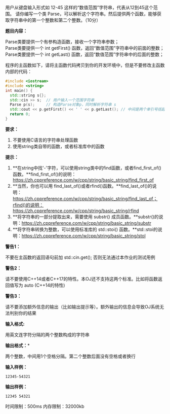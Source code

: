 用户从键盘输入形式如 12-45 这样的“数值范围”字符串，代表从12到45这个范围。
请你编写一个类 Parse，可以解析这个字符串。然后提供两个函数，能够获取字符串中的第一个整数和第二个整数。（10分）

**题目内容：**

Parse类要提供一个有参构造函数，接收一个字符串参数；<br>
Parse类要提供一个 int getFirst() 函数，返回“数值范围”字符串中的前面的整数；<br>
Parse类要提供一个 int getLast() 函数，返回“数值范围”字符串中的后面的整数；<br>



程序的主函数如下，请将主函数代码拷贝到你的开发环境中，但是不要修改主函数内部的代码：

```cpp
#include <iostream>
#include <string>
int main() {
  std::string s{};
  std::cin >> s;  // 用户输入一个范围字符串
  Parse p(s);     // 构造Parse对象p，同时解析字符串 s
  std::cout << p.getFirst() << ' ' << p.getLast(); // 中间是两个单引号括起来的一个空格字符
  return 0;
}
```


**要求：**

1. 不要使用C语言的字符串处理函数
2. 使用string类自带的函数，或者标准库中的函数



**提示：**

1. **在string中找'-'字符，可以使用string类中的find函数，或者find_first_of()函数。**find_first_of()的说明：https://zh.cppreference.com/w/cpp/string/basic_string/find_first_of
2. **当然，你也可以用 find_last_of()或者rfind()函数。**find_last_of()的说明：https://zh.cppreference.com/w/cpp/string/basic_string/find_last_of；rfind()的说明：https://zh.cppreference.com/w/cpp/string/basic_string/rfind
3. **将字符串的一部分提取出来，需要使用 substr() 成员函数。**substr()的说明：https://zh.cppreference.com/w/cpp/string/basic_string/substr
4. **将字符串转换为整数，可以使用标准库的 std::stoi() 函数。**std::stoi的说明：https://zh.cppreference.com/w/cpp/string/basic_string/stol



**警告1：**

不要在主函数的返回语句前加 std::cin.get(); 否则无法通过本作业的测试用例



**警告2：**

请不要使用C++14或者C++17的特性。本OJ还不支持这两个标准。比如将函数返回值写为 auto (C++14的特性)



**警告3：**

请不要添加额外信息的输出（比如输出提示等）。额外输出的信息会导致OJ系统无法判别你的结果



**输入格式:**

用英文连字符分隔的两个整数构成的字符串



**输出格式：***

两个整数，中间用1个空格分隔。第二个整数后面没有空格或者换行



**输入样例：**

`12345-54321`



**输出样例：**

`12345 54321`

时间限制：500ms  内存限制：32000kb